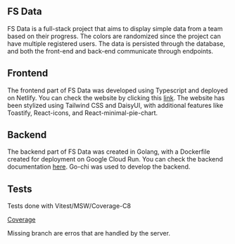 ## FS Data

FS Data is a full-stack project that aims to display simple data from a team based on their progress. The colors are randomized since the project can have multiple registered users. The data is persisted through the database, and both the front-end and back-end communicate through endpoints.

## Frontend

The frontend part of FS Data was developed using Typescript and deployed on Netlify. You can check the website by clicking this [link](https://fsstack.netlify.app/). The website has been stylized using Tailwind CSS and DaisyUI, with additional features like Toastify, React-icons, and React-minimal-pie-chart.

## Backend

The backend part of FS Data was created in Golang, with a Dockerfile created for deployment on Google Cloud Run. You can check the backend documentation [here](https://github.com/carlosarraes/fsback). Go-chi was used to develop the backend.

## Tests

Tests done with Vitest/MSW/Coverage-C8

[Coverage](./img.png)

Missing branch are erros that are handled by the server.
